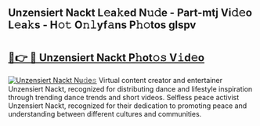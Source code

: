 ## Unzensiert Nackt L𝚎a𝚔ed N𝚞𝚍e - Part-mtj Vi𝚍𝚎o L𝚎a𝚔s - H𝚘𝚝 O𝚗𝚕yf𝚊ns P𝚑𝚘tos glspv

# <h2><a href="http://kf9c39.oniu.top/?m=Unzensiert+Nackt">🔗👉 🔴 Unzensiert Nackt P𝚑ot𝚘𝚜 V𝚒d𝚎o</a></h2>

[![Unzensiert Nackt Nu𝚍e𝚜](https://i.imgur.com/0qMVB7G.gif)](http://kf9c39.oniu.top/?m=Unzensiert+Nackt)
Virtual content creator and entertainer Unzensiert Nackt, recognized for distributing dance and lifestyle inspiration through trending dance trends and short videos. Selfless peace activist Unzensiert Nackt, recognized for their dedication to promoting peace and understanding between different cultures and communities.  
